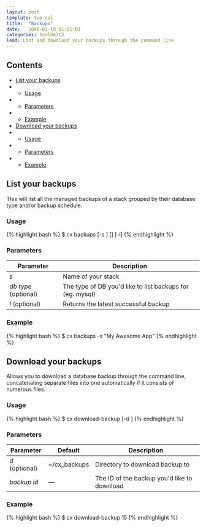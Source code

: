 ```yaml
---
layout: post
template: two-col
title:  "Backups"
date:   2040-01-18 01:01:01
categories: toolbelt2
lead: List and download your backups through the command line
---
```


<h2>Contents</h2>
<ul class="page-toc">
	<li>
		<a href="#list">List your backups</a>
	</li>
	        <li>
                <ul>
                <li><a href="#list_usage">Usage</a></li>
                </ul>
            </li>
            <li>
                <ul>
                <li><a href="#list_params">Parameters</a></li>
                </ul>
            </li>
            <li>
                <ul>
                <li><a href="#list_example">Example</a></li>
                </ul>
            </li>
	<li>
		<a href="#download">Download your backups</a>
	</li>
	        <li>
                <ul>
                <li><a href="#download_usage">Usage</a></li>
                </ul>
            </li>
            <li>
                <ul>
                <li><a href="#download_params">Parameters</a></li>
                </ul>
            </li>
            <li>
                <ul>
                <li><a href="#download_example">Example</a></li>
                </ul>
            </li>
</ul>


<h2 id="list">List your backups</h2>
This will list all the managed backups of a stack grouped by their database type and/or backup schedule.

<h3 id="list_usage">Usage</h3>
{% highlight bash %}
$ cx backups [-s <stack>] [<db type>] [-l]
{% endhighlight %}

<h3 id="list_params">Parameters</h3>
<table class='table table-bordered table-striped table-small'>
    <thead>
        <tr>
            <th align="center">Parameter</th>
            <th align="center">Description</th>
        </tr>
    </thead>
    <tbody>
        <tr>
            <td><i>s</i></td>
            <td>Name of your stack</td>
        </tr>
        <tr>
            <td><i>db type</i> (optional)</td>
            <td>The type of DB you'd like to list backups for (eg. mysql)</td>
        </tr>
        <tr>
            <td><i>l</i> (optional)</td>
            <td>Returns the latest successful backup</td>
        </tr>
    </tbody>
</table>

<h3 id="list_example">Example</h3>
{% highlight bash %}
$ cx backups -s "My Awesome App"
{% endhighlight %}

<h2 id="download">Download your backups</h2>

Allows you to download a database backup through the command line, concatenating separate files into one automatically if it consists of numerous files.

<h3 id="download_usage">Usage</h3>
{% highlight bash %}
$ cx download-backup [-d <download directory>] <backup id>
{% endhighlight %}

<h3 id="download_params">Parameters</h3>
<table class='table table-bordered table-striped table-small'>
    <thead>
        <tr>
            <th align="center">Parameter</th>
            <th align="center">Default</th>
            <th align="center">Description</th>
        </tr>
    </thead>
    <tbody>
        <tr>
            <td><i>d</i> (optional)</td>
            <td>~/cx_backups</td>
            <td>Directory to download backup to</td>
        </tr>
        <tr>
            <td><i>backup id</i></td>
            <td><i>&mdash;</i></td>
            <td>The ID of the backup you'd like to download</td>
        </tr>
    </tbody>
</table>

<h3 id="download_example">Example</h3>
{% highlight bash %}
$ cx download-backup 15
{% endhighlight %}